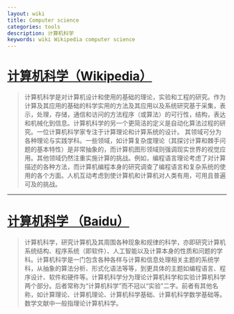 ```yaml
---
layout: wiki
title: Computer science
categories: tools
description: 计算机科学
keywords: wiki Wikipedia computer science
---
```


# [计算机科学（Wikipedia）](https://en.wikipedia.org/wiki/Computer_science) #
> 计算机科学是对计算机设计和使用的基础的理论，实验和工程的研究。作为计算及其应用的基础的科学实用的方法及其应用以及系统研究基于采集，表示，处理，存储，通信和访问的方法程序（或算法）的可行性，结构，表达和机械化到信息。计算机科学的另一个更简洁的定义是自动化算法过程的研究。一位计算机科学家专注于计算理论和计算系统的设计。
其领域可分为各种理论与实践学科。一些领域，如计算复杂度理论（其探讨计算和棘手问题的基本特性）是非常抽象的，而计算机图形领域则强调现实世界的视觉应用。其他领域仍然注重实施计算的挑战。例如，编程语言理论考虑了对计算描述的各种方法，而计算机编程本身的研究调查了编程语言和复杂系统的使用的各个方面。人机互动考虑到使计算机和计算机对人类有用，可用且普遍可及的挑战。

----------

# [计算机科学 （Baidu）](https://baike.baidu.com/item/%E8%AE%A1%E7%AE%97%E6%9C%BA%E7%A7%91%E5%AD%A6/9132?fr=aladdin) #
> 计算机科学，研究计算机及其周围各种现象和规律的科学，亦即研究计算机系统结构、程序系统（即软件）、人工智能以及计算本身的性质和问题的学科。计算机科学是一门包含各种各样与计算和信息处理相关主题的系统学科，从抽象的算法分析、形式化语法等等，到更具体的主题如编程语言、程序设计、软件和硬件等。计算机科学分为理论计算机科学和实验计算机科学两个部分。后者常称为“计算机科学”而不冠以“实验”二字。前者有其他名称，如计算理论、计算机理论、计算机科学基础、计算机科学数学基础等。数学文献中一般指理论计算机科学。